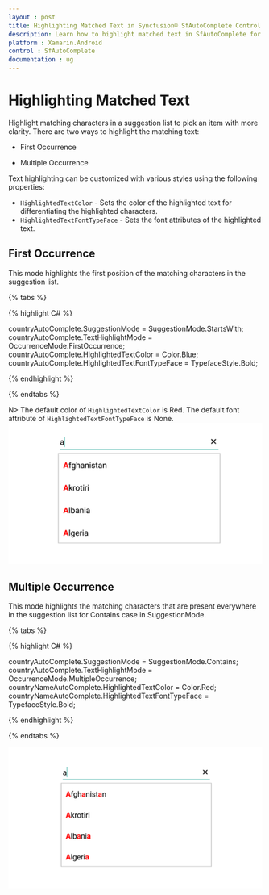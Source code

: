 ```yaml
---
layout : post
title: Highlighting Matched Text in Syncfusion® SfAutoComplete Control
description: Learn how to highlight matched text in SfAutoComplete for Xamarin.Android and understand how to highlight matching characters in the suggestion list
platform : Xamarin.Android
control : SfAutoComplete
documentation : ug
---
```


# Highlighting Matched Text

Highlight matching characters in a suggestion list to pick an item with more clarity. There are two ways to highlight the matching text:


* First Occurrence

* Multiple Occurrence

Text highlighting can be customized with various styles using the following properties:

* `HighlightedTextColor` - Sets the color of the highlighted text for differentiating the highlighted characters.
* `HighlightedTextFontTypeFace` - Sets the font attributes of the highlighted text.

## First Occurrence

This mode highlights the first position of the matching characters in the suggestion list.

{% tabs %}

{% highlight C# %}

countryAutoComplete.SuggestionMode = SuggestionMode.StartsWith;
countryAutoComplete.TextHighlightMode = OccurrenceMode.FirstOccurrence; 
countryAutoComplete.HighlightedTextColor = Color.Blue; 
countryAutoComplete.HighlightedTextFontTypeFace = TypefaceStyle.Bold; 
	 
{% endhighlight %}

{% endtabs %}

N> The default color of `HighlightedTextColor` is Red. The default font attribute of `HighlightedTextFontTypeFace` is None.
![First Occurrence AutoComplete Image](images/FirstOccurrence.png)

## Multiple Occurrence

This mode highlights the matching characters that are present everywhere in the suggestion list for Contains case in SuggestionMode.

{% tabs %}

{% highlight C# %}

countryAutoComplete.SuggestionMode = SuggestionMode.Contains;
countryAutoComplete.TextHighlightMode = OccurrenceMode.MultipleOccurrence;
countryNameAutoComplete.HighlightedTextColor = Color.Red; 
countryNameAutoComplete.HighlightedTextFontTypeFace = TypefaceStyle.Bold;
	 
{% endhighlight %}

{% endtabs %}
	
![Multiple Occurrence AutoComplete Image](images/MultipleOccurrence.png)




